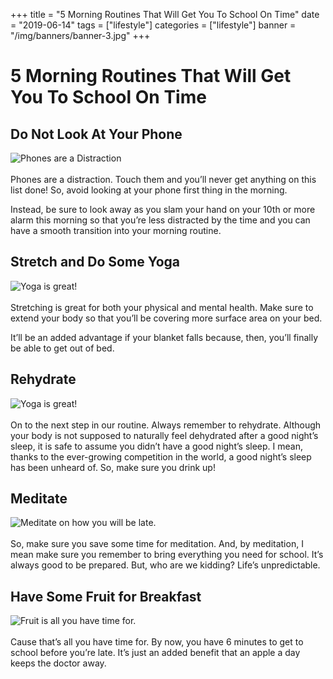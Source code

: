 +++
title = "5 Morning Routines That Will Get You To School On Time"
date = "2019-06-14"
tags = ["lifestyle"]
categories = ["lifestyle"]
banner = "/img/banners/banner-3.jpg"
+++

# 5 Morning Routines That Will Get You To School On Time

## Do Not Look At Your Phone
![Phones are a Distraction](/img/blogs/04-06-19/1.jpg)<br><br>
  Phones are a distraction. Touch them and you’ll never get anything on this list done! So, avoid looking at your phone first thing in the morning.

  Instead, be sure to look away as you slam your hand on your 10th or more alarm this morning so that you’re less distracted by the time and you can have a smooth transition into your morning routine.

## Stretch and Do Some Yoga
![Yoga is great!](/img/blogs/04-06-19/2.jpg)<br><br>
Stretching is great for both your physical and mental health. Make sure to extend your body so that you’ll be covering more surface area on your bed.

It’ll be an added advantage if your blanket falls because, then, you’ll finally be able to get out of bed.

## Rehydrate
![Yoga is great!](/img/blogs/04-06-19/3.jpg)<br><br>
On to the next step in our routine. Always remember to rehydrate. Although your body is not supposed to naturally feel dehydrated after a good night’s sleep, it is safe to assume you didn’t have a good night’s sleep. I mean, thanks to the ever-growing competition in the world, a good night’s sleep has been unheard of. So, make sure you drink up!

## Meditate
![Meditate on how you will be late.](/img/blogs/04-06-19/4.jpg)<br><br>
So, make sure you save some time for meditation. And, by meditation, I mean make sure you remember to bring everything you need for school. It’s always good to be prepared. But, who are we kidding? Life’s unpredictable.

## Have Some Fruit for Breakfast
![Fruit is all you have time for.](/img/blogs/04-06-19/5.jpg)<br><br>
Cause that’s all you have time for. By now, you have 6 minutes to get to school before you’re late. It’s just an added benefit that an apple a day keeps the doctor away.
